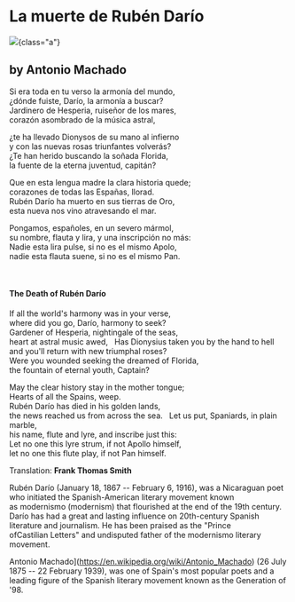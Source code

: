 

# La muerte de Rubén Darío
![](ruben-dario.jpg){class="a"}

## by Antonio Machado


Si era toda en tu verso la armonía del mundo,\
¿dónde fuiste, Darío, la armonía a buscar?\
Jardinero de Hesperia, ruiseñor de los mares,\
corazón asombrado de la música astral,

¿te ha llevado Dionysos de su mano al infierno\
y con las nuevas rosas triunfantes volverás?\
¿Te han herido buscando la soñada Florida,\
la fuente de la eterna juventud, capitán?

Que en esta lengua madre la clara historia quede;\
corazones de todas las Españas, llorad.\
Rubén Darío ha muerto en sus tierras de Oro,\
esta nueva nos vino atravesando el mar.

Pongamos, españoles, en un severo mármol,\
su nombre, flauta y lira, y una inscripción no más:\
Nadie esta lira pulse, si no es el mismo Apolo,\
nadie esta flauta suene, si no es el mismo Pan.


 

#### The Death of Rubén Darío

If all the world's harmony was in your verse,\
where did you go, Darío, harmony to seek?\
Gardener of Hesperia, nightingale of the seas,\
heart at astral music awed,
 
Has Dionysius taken you by the hand to hell\
and you'll return with new triumphal roses?\
Were you wounded seeking the dreamed of Florida,\
the fountain of eternal youth, Captain?

May the clear history stay in the mother tongue;\
Hearts of all the Spains, weep.\
Rubén Darío has died in his golden lands,\
the news reached us from across the sea.
 
Let us put, Spaniards, in plain marble,\
his name, flute and lyre, and inscribe just this: \
Let no one this lyre strum, if not Apollo himself,\
let no one this flute play, if not Pan himself.
 

Translation: **Frank Thomas Smith**


Rubén Darío (January 18, 1867 -- February 6, 1916), was
a Nicaraguan poet who initiated the Spanish-American literary movement
known as modernismo (modernism) that flourished at the end of the 19th
century. Darío has had a great and lasting influence on 20th-century
Spanish literature and journalism. He has been praised as the \"Prince
ofCastilian Letters\" and undisputed father of the modernismo literary
movement.


Antonio Machado](https://en.wikipedia.org/wiki/Antonio_Machado) (26
July 1875 -- 22 February 1939), was one of Spain\'s most popular poets
and a leading figure of the Spanish literary movement known as the
Generation of \'98.

